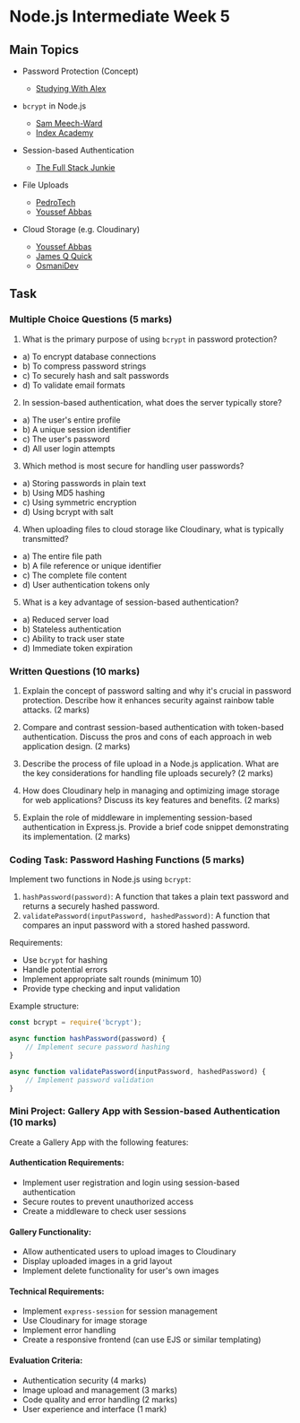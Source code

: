 # Node.js Intermediate Week 5

## Main Topics

* Password Protection (Concept)
    - [Studying With Alex](https://www.youtube.com/watch?v=qgpsIBLvrGY)

* `bcrypt` in Node.js
    - [Sam Meech-Ward](https://www.youtube.com/watch?v=AzA_LTDoFqY)
    - [Index Academy](https://www.youtube.com/watch?v=YYHtHbJnVEU)

* Session-based Authentication
    - [The Full Stack Junkie](https://www.youtube.com/watch?v=TDe7DRYK8vU)

* File Uploads
    - [PedroTech](https://www.youtube.com/watch?v=wIOpe8S2Mk8)
    - [Youssef Abbas](https://www.youtube.com/watch?v=j9ibqDLmKZs)

* Cloud Storage (e.g. Cloudinary)
    - [Youssef Abbas](https://www.youtube.com/watch?v=kvmQRkEj5h0)
    - [James Q Quick](https://www.youtube.com/watch?v=Rw_QeJLnCK4)
    - [OsmaniDev](https://m.youtube.com/watch?v=3Gj_mL9JJ6k)

## Task


### Multiple Choice Questions (5 marks)

1. What is the primary purpose of using `bcrypt` in password protection?
  - a) To encrypt database connections
  - b) To compress password strings
  - c) To securely hash and salt passwords
  - d) To validate email formats

2. In session-based authentication, what does the server typically store?
  - a) The user's entire profile
  - b) A unique session identifier
  - c) The user's password
  - d) All user login attempts

3. Which method is most secure for handling user passwords?
  - a) Storing passwords in plain text
  - b) Using MD5 hashing
  - c) Using symmetric encryption
  - d) Using bcrypt with salt

4. When uploading files to cloud storage like Cloudinary, what is typically transmitted?
  - a) The entire file path
  - b) A file reference or unique identifier
  - c) The complete file content
  - d) User authentication tokens only

5. What is a key advantage of session-based authentication?
  - a) Reduced server load
  - b) Stateless authentication
  - c) Ability to track user state
  - d) Immediate token expiration

### Written Questions (10 marks)

1. Explain the concept of password salting and why it's crucial in password protection. Describe how it enhances security against rainbow table attacks. (2 marks)

2. Compare and contrast session-based authentication with token-based authentication. Discuss the pros and cons of each approach in web application design. (2 marks)

3. Describe the process of file upload in a Node.js application. What are the key considerations for handling file uploads securely? (2 marks)

4. How does Cloudinary help in managing and optimizing image storage for web applications? Discuss its key features and benefits. (2 marks)

5. Explain the role of middleware in implementing session-based authentication in Express.js. Provide a brief code snippet demonstrating its implementation. (2 marks)

### Coding Task: Password Hashing Functions (5 marks)

Implement two functions in Node.js using `bcrypt`:

1. `hashPassword(password)`: A function that takes a plain text password and returns a securely hashed password.
2. `validatePassword(inputPassword, hashedPassword)`: A function that compares an input password with a stored hashed password.

Requirements:
- Use `bcrypt` for hashing
- Handle potential errors
- Implement appropriate salt rounds (minimum 10)
- Provide type checking and input validation

Example structure:
```javascript
const bcrypt = require('bcrypt');

async function hashPassword(password) {
    // Implement secure password hashing
}

async function validatePassword(inputPassword, hashedPassword) {
    // Implement password validation
}
```

### Mini Project: Gallery App with Session-based Authentication (10 marks)

Create a Gallery App with the following features:

#### Authentication Requirements:
- Implement user registration and login using session-based authentication
- Secure routes to prevent unauthorized access
- Create a middleware to check user sessions

#### Gallery Functionality:
- Allow authenticated users to upload images to Cloudinary
- Display uploaded images in a grid layout
- Implement delete functionality for user's own images

#### Technical Requirements:
- Implement `express-session` for session management
- Use Cloudinary for image storage
- Implement error handling
- Create a responsive frontend (can use EJS or similar templating)

#### Evaluation Criteria:
- Authentication security (4 marks)
- Image upload and management (3 marks)
- Code quality and error handling (2 marks)
- User experience and interface (1 mark)
